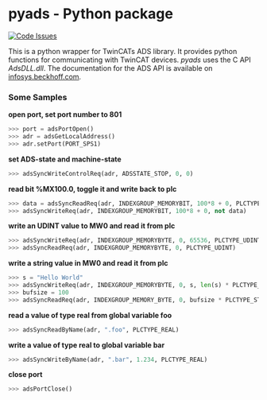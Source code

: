 pyads - Python package
======================

[![Code Issues](http://www.quantifiedcode.com/api/v1/project/3e884877fac4408ea0d33ec4a788a212/badge.svg)](http://www.quantifiedcode.com/app/project/3e884877fac4408ea0d33ec4a788a212)

This is a python wrapper for TwinCATs ADS library. It provides python functions
for communicating with TwinCAT devices. *pyads* uses the C API *AdsDLL.dll*. The
documentation for the ADS API is available on [infosys.beckhoff.com](http://infosys.beckhoff.com/english.php?content=../content/1033/tcadsdll2/html/tcadsdll_api_overview.htm&id=20557).
### Some Samples

**open port, set port number to 801**
```python
>>> port = adsPortOpen()
>>> adr = adsGetLocalAddress()
>>> adr.setPort(PORT_SPS1)
```

**set ADS-state and machine-state**
```python
>>> adsSyncWriteControlReq(adr, ADSSTATE_STOP, 0, 0)
```

**read bit %MX100.0, toggle it and write back to plc**
```python
>>> data = adsSyncReadReq(adr, INDEXGROUP_MEMORYBIT, 100*8 + 0, PLCTYPE_BOOL)
>>> adsSyncWriteReq(adr, INDEXGROUP_MEMORYBIT, 100*8 + 0, not data)
```

**write an UDINT value to MW0 and read it from plc**
```python
>>> adsSyncWriteReq(adr, INDEXGROUP_MEMORYBYTE, 0, 65536, PLCTYPE_UDINT)
>>> adsSyncReadReq(adr, INDEXGROUP_MEMORYBYTE, 0, PLCTYPE_UDINT)
```

**write a string value in MW0 and read it from plc**
```python
>>> s = "Hello World"
>>> adsSyncWriteReq(adr, INDEXGROUP_MEMORYBYTE, 0, s, len(s) * PLCTYPE_STRING)
>>> bufsize = 100
>>> adsSyncReadReq(adr, INDEXGROUP_MEMORY_BYTE, 0, bufsize * PLCTYPE_STRING)
```

**read a value of type real from global variable foo**
```python
>>> adsSyncReadByName(adr, ".foo", PLCTYPE_REAL)
```

**write a value of type real to global variable bar**
```python
>>> adsSyncWriteByName(adr, ".bar", 1.234, PLCTYPE_REAL)
```

**close port**
```python
>>> adsPortClose()
```